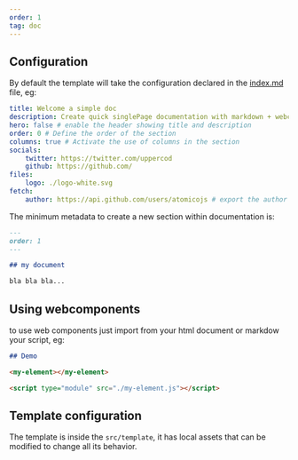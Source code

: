 ```yaml
---
order: 1
tag: doc
---
```


## Configuration

By default the template will take the configuration declared in the [index.md]({{pkg.meta.branch}}{{page.file}}) file, eg:

```yaml
title: Welcome a simple doc
description: Create quick singlePage documentation with markdown + webcomponents
hero: false # enable the header showing title and description
order: 0 # Define the order of the section
columns: true # Activate the use of columns in the section
socials:
    twitter: https://twitter.com/uppercod
    github: https://github.com/
files:
    logo: ./logo-white.svg
fetch:
    author: https://api.github.com/users/atomicojs # export the author from github
```

The minimum metadata to create a new section within documentation is:

```markdown
---
order: 1
---

## my document

bla bla bla...
```

## Using webcomponents

to use web components just import from your html document or markdow your script, eg:

```markdown
## Demo

<my-element></my-element>

<script type="module" src="./my-element.js"></script>
```

## Template configuration

The template is inside the `src/template`, it has local assets that can be modified to change all its behavior.
